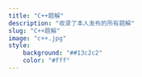 ```yaml
---
title: "C++题解"
description: "收录了本人发布的所有题解"
slug: "C++题解"
image: "c++.jpg"
style:
    background: "##13c2c2"
    color: "#fff"
---
```


